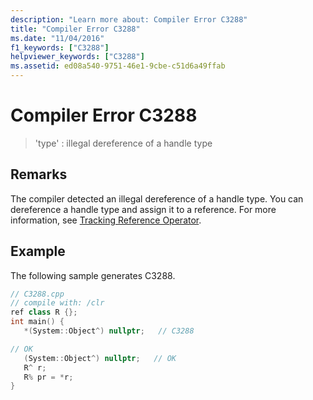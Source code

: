 ```yaml
---
description: "Learn more about: Compiler Error C3288"
title: "Compiler Error C3288"
ms.date: "11/04/2016"
f1_keywords: ["C3288"]
helpviewer_keywords: ["C3288"]
ms.assetid: ed08a540-9751-46e1-9cbe-c51d6a49ffab
---
```

# Compiler Error C3288

> 'type' : illegal dereference of a handle type

## Remarks

The compiler detected an illegal dereference of a handle type. You can dereference a handle type and assign it to a reference. For more information, see [Tracking Reference Operator](../../extensions/tracking-reference-operator-cpp-component-extensions.md).

## Example

The following sample generates C3288.

```cpp
// C3288.cpp
// compile with: /clr
ref class R {};
int main() {
   *(System::Object^) nullptr;   // C3288

// OK
   (System::Object^) nullptr;   // OK
   R^ r;
   R% pr = *r;
}
```
